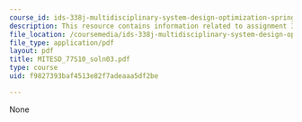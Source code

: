 ```yaml
---
course_id: ids-338j-multidisciplinary-system-design-optimization-spring-2010
description: This resource contains information related to assignment 3 part a solution.
file_location: /coursemedia/ids-338j-multidisciplinary-system-design-optimization-spring-2010/f9827393baf4513e82f7adeaaa5df2be_MITESD_77S10_soln03.pdf
file_type: application/pdf
layout: pdf
title: MITESD_77S10_soln03.pdf
type: course
uid: f9827393baf4513e82f7adeaaa5df2be

---
```

None